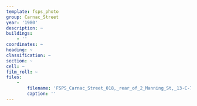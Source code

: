 ```yaml
---
template: fsps_photo
group: Carnac_Street
year: '1980'
description: ~
buildings:
    - ''
coordinates: ~
heading: ~
classification: ~
section: ~
cell: ~
film_roll: ~
files:
    -
        filename: 'FSPS_Carnac_Street_018,_rear_of_2_Manning_St,_13-C-7,_1980.png'
        caption: ''
---
```

